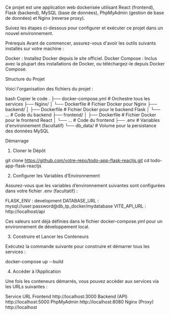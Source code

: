 Ce projet est une application web dockerisée utilisant React (frontend), Flask (backend), MySQL (base de données), PhpMyAdmin (gestion de base de données) et Nginx (reverse proxy). 

Suivez les étapes ci-dessous pour configurer et exécuter ce projet dans un nouvel environnement.

Prérequis
Avant de commencer, assurez-vous d'avoir les outils suivants installés sur votre machine :

Docker : Installez Docker depuis le site officiel.
Docker Compose : Inclus avec la plupart des installations de Docker, ou téléchargez-le depuis Docker Compose.


Structure du Projet

Voici l'organisation des fichiers du projet :

bash
Copier le code
.
├── docker-compose.yml         # Orchestre tous les services
├── Nginx/
│   └── Dockerfile             # Fichier Docker pour Nginx
├── backend/
│   ├── Dockerfile             # Fichier Docker pour le backend Flask
│   └── ...                    # Code du backend
├── frontend/
│   ├── Dockerfile             # Fichier Docker pour le frontend React
│   └── ...                    # Code du frontend
├── .env                       # Variables d'environnement (facultatif)
└── db_data/                   # Volume pour la persistance des données MySQL

Démarrage

1. Cloner le Dépôt

git clone https://github.com/votre-repo/todo-app-flask-reactjs.git
cd todo-app-flask-reactjs

2. Configurer les Variables d’Environnement

Assurez-vous que les variables d’environnement suivantes sont configurées dans votre fichier .env (facultatif) :

FLASK_ENV : development
DATABASE_URL : mysql://user:password@db_tp_docker/mydatabase
VITE_API_URL : http://localhost/api

Ces valeurs sont déjà définies dans le fichier docker-compose.yml pour un environnement de développement local.

3. Construire et Lancer les Conteneurs

Exécutez la commande suivante pour construire et démarrer tous les services :

docker-compose up --build

4. Accéder à l’Application

Une fois les conteneurs démarrés, vous pouvez accéder aux services via les URLs suivantes :

Service	URL
Frontend	http://localhost:3000
Backend (API)	http://localhost:5000
PhpMyAdmin	http://localhost:8080
Nginx (Proxy)	http://localhost

